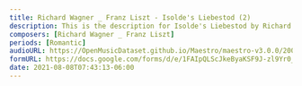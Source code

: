 ```yaml
---
title: Richard Wagner _ Franz Liszt - Isolde's Liebestod (2)
description: This is the description for Isolde's Liebestod by Richard Wagner _ Franz Liszt
composers: [Richard Wagner _ Franz Liszt]
periods: [Romantic]
audioURL: https://OpenMusicDataset.github.io/Maestro/maestro-v3.0.0/2009/MIDI-Unprocessed_17_R1_2009_01-03_ORIG_MID--AUDIO_17_R1_2009_17_R1_2009_02_WAV.midi
formURL: https://docs.google.com/forms/d/e/1FAIpQLScJkeByaKSF9J-zl9Yr0_Y5Y7mQVM5X_33qYMq61RBZBl-m7g/viewform
date: 2021-08-08T07:43:13-06:00
---
```

